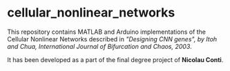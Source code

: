 # cellular_nonlinear_networks
This repository contains MATLAB and Arduino implementations of the Cellular Nonlinear Networks described in <i>"Designing CNN genes", by Itoh and Chua, International Journal of Bifurcation and Chaos, 2003</i>. </p>
It has been developed as a part of the final degree project of <b>Nicolau Conti</b>.






